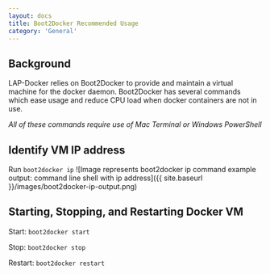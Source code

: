```yaml
---
layout: docs
title: Boot2Docker Recommended Usage
category: 'General'
---
```



Background
----------
LAP-Docker relies on Boot2Docker to provide and maintain a virtual machine for the docker daemon. Boot2Docker has several commands which ease usage and reduce CPU load when docker containers are not in use. 

*All of these commands require use of Mac Terminal or Windows PowerShell*


Identify VM IP address
----------------------
Run `boot2docker ip`
![Image represents boot2docker ip command example output: command line shell with ip address]({{ site.baseurl }}/images/boot2docker-ip-output.png)

Starting, Stopping, and Restarting Docker VM
--------------------------------------------
Start: `boot2docker start`

Stop: `boot2docker stop`

Restart: `boot2docker restart`
